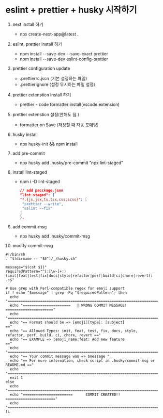 # eslint + prettier + husky 시작하기

1. next install 하기
   
   - npx create-next-app@latest .
   
   

2. eslint, prettier install 하기
   
   - npm install --save-dev --save-exact prettier
   - npm install --save-dev eslint-config-prettier
   
   

3. prettier configuration update
   
   - .prettierrc.json (기본 설정하는 파일)
   - .prettierignore (설정 무시하는 파일 설정)
   
   

4. prettier extenstion install 하기 
   
   - prettier - code formatter install(vscode extension)
   
   

5. prettier extenstion 설정(안해도 됨.)
   
   - formatter on Save (저장할 때 자동 포매팅)
   
   

6. husky install
   
   - npx husky-init && npm install
   
   

7. add pre-commit
   
   - npx husky add .husky/pre-commit "npx lint-staged"
   
   

8. install lint-staged
   
   - npm i -D lint-staged
     
     ```json
     // add pacckage.json
     "lint-staged": {
     "*.{js,jsx,ts,tsx,css,scss}": [
      "prettier --write",
      "eslint --fix"
     ]
     },  
     ```

9. add commit-msg
   
   - npx husky add .husky/commit-msg
   
   

10. modify commit-msg

```
#!/bin/sh
. "$(dirname -- "$0")/_/husky.sh"

message="$(cat $1)"
requiredPattern="^(:[\w-]+:)(init|feat|test|fix|docs|style|refactor|perf|build|ci|chore|revert): .+$"

# Use grep with Perl-compatible regex for emoji support
if ! echo "$message" | grep -Pq "$requiredPattern"; then
  echo "=========================================================================="
  echo "======================   🚨 WRONG COMMIT MESSAGE!   ======================"
  echo "=========================================================================="
  echo "== Format should be => [emoji][type]: [subject]                         =="
  echo "== Allowed Types: init, feat, test, fix, docs, style, refactor, perf, build, ci, chore, revert =="
  echo "== EXAMPLE => :emoji_name:feat: Add new feature                         =="
  echo "=========================================================================="
  echo "== Your commit message was => $message "
  echo "== For more information, check script in .husky/commit-msg or README.md =="
  echo "=========================================================================="
  exit 1
else
  echo "=========================================================================="
  echo "=======================      COMMIT CREATED!!      ======================="
  echo "=========================================================================="
fi
```